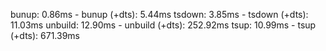 bunup: 0.86ms - bunup (+dts): 5.44ms
tsdown: 3.85ms - tsdown (+dts): 11.03ms
unbuild: 12.90ms - unbuild (+dts): 252.92ms
tsup: 10.99ms - tsup (+dts): 671.39ms
